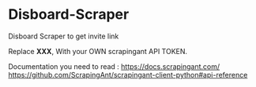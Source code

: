 # Disboard-Scraper
Disboard Scraper to get invite link

Replace **XXX**, With your OWN scrapingant API TOKEN.

Documentation you need to read :
https://docs.scrapingant.com/
https://github.com/ScrapingAnt/scrapingant-client-python#api-reference
